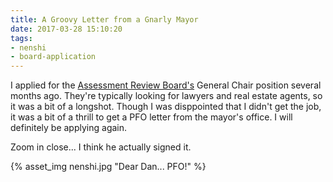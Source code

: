 ```yaml
---
title: A Groovy Letter from a Gnarly Mayor
date: 2017-03-28 15:10:20
tags:
- nenshi
- board-application
---
```


I applied for the [Assessment Review Board's](http://www.calgaryarb.ca/eCourtPublic/) General Chair position several months ago. They're typically looking for lawyers and real estate agents, so it was a bit of a longshot. Though I was disppointed that I didn't get the job, it was a bit of a thrill to get a PFO letter from the mayor's office. I will definitely be applying again.

Zoom in close... I think he actually signed it.

{% asset_img nenshi.jpg "Dear Dan... PFO!" %}
